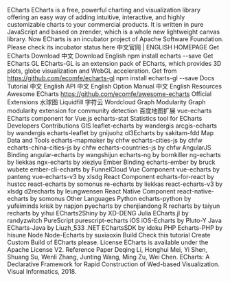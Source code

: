 ECharts ECharts is a free, powerful charting and visualization library offering an easy way of adding intuitive, interactive, and highly customizable charts to your commercial products. It is written in pure JavaScript and based on zrender, which is a whole new lightweight canvas library. Now ECharts is an incubator project of Apache Software Foundation. Please check its incubator status here 中文官网 | ENGLISH HOMEPAGE Get ECharts Download 中文 Download English npm install echarts --save Get ECharts GL ECharts-GL is an extension pack of ECharts, which provides 3D plots, globe visualization and WebGL acceleration. Get from https://github.com/ecomfe/echarts-gl npm install echarts-gl --save Docs Tutorial 中文 English API 中文 English Option Manual 中文 English Resources Awesome ECharts https://github.com/ecomfe/awesome-echarts Official Extensions 水球图 Liquidfill 字符云 Wordcloud Graph Modularity Graph modularity extension for community detection 百度地图扩展 vue-echarts ECharts component for Vue.js echarts-stat Statistics tool for ECharts Developers Contributions GIS leaflet-echarts by wandergis arcgis-echarts by wandergis echarts-leaflet by gnijuohz ol3Echarts by sakitam-fdd Map Data and Tools echarts-mapmaker by chfw echarts-cities-js by chfw echarts-china-cities-js by chfw echarts-countries-js by chfw AngularJS Binding angular-echarts by wangshijun echarts-ng by bornkiller ng-echarts by liekkas ngx-echarts by xieziyu Ember Binding echarts-ember by bruck wubete ember-cli-echarts by FunnelCloud Vue Component vue-echarts by panteng vue-echarts-v3 by xlsdg React Component echarts-for-react by hustcc react-echarts by somonus re-echarts by liekkas react-echarts-v3 by xlsdg d2recharts by leungwensen React Native Component react-native-echarts by somonus Other Languages Python echarts-python by yufeiminds krisk by napjon pyecharts by chenjiandong R recharts by taiyun recharts by yihui ECharts2Shiny by XD-DENG Julia ECharts.jl by randyzwitch PureScript purescript-echarts iOS iOS-Echarts by Pluto-Y Java ECharts-Java by Liuzh_533 .NET EChartsSDK by idoku PHP Echarts-PHP by hisune Node Node-Echarts by suxiaoxin Build Check this tutorial Create Custom Build of ECharts please. License ECharts is available under the Apache License V2. Reference Paper Deqing Li, Honghui Mei, Yi Shen, Shuang Su, Wenli Zhang, Junting Wang, Ming Zu, Wei Chen. ECharts: A Declarative Framework for Rapid Construction of Wed-based Visualization. Visual Informatics, 2018.
